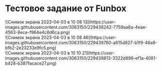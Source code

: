 <h1>Тестовое задание от Funbox</h1>
![Снимок экрана 2023-04-03 в 10 08 13](https://user-images.githubusercontent.com/3063150/229438242-7759aa6a-4eae-4563-8ece-f964e4c8d6ca.png)
<br>
![Снимок экрана 2023-04-03 в 10 08 46](https://user-images.githubusercontent.com/3063150/229439780-a615d827-b1f9-48a8-bfb2-2e23233e9fc5.png)
<br>
![Снимок экрана 2023-04-03 в 10 10 21](https://user-images.githubusercontent.com/3063150/229439813-3322d896-ef1a-4081-b428-b387facace27.png)

